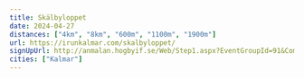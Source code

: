 ```yaml
---
title: Skälbyloppet
date: 2024-04-27
distances: ["4km", "8km", "600m", "1100m", "1900m"]
url: https://irunkalmar.com/skalbyloppet/
signUpUrl: http://anmalan.hogbyif.se/Web/Step1.aspx?EventGroupId=91&CompetitionId=409
cities: ["Kalmar"]
---
```

